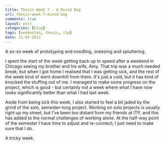 ```yaml
---
title: Thesis Week 7 - A Mixed Bag
url: thesis-week-7-mixed-bag
comments: true
layout: post
categories: [blog]
tags: [weeknotes, thesis, itp]
date: 11-03-2012
---
```

<p class="intro">A so-so week of prototyping and noodling, sneezing and spluttering.</p>
I spent the start of the week getting back up to speed after a weekend in Chicago seeing my brother and his wife, Amy. That trip was a much needed break, but when I got home I realised that I was getting sick, and the rest of the week kind of went downhill from there. It's just a cold, but it has kind of knocked the stuffing out of me. I managed to make some progress on the project, which is good - but certainly not a week where what I have now looks significantly better than what I had last week.

Aside from being sick this week, I also started to feel a bit jaded by the grind of the solo, semester-long project. Working on solo projects is usually right up my street, but I've been too distant from my friends at ITP, and this has added to the normal challenges of working alone. At the half-way point of the semester I have time to adjust and re-connect; I just need to make sure that I do. 

A tricky week.



